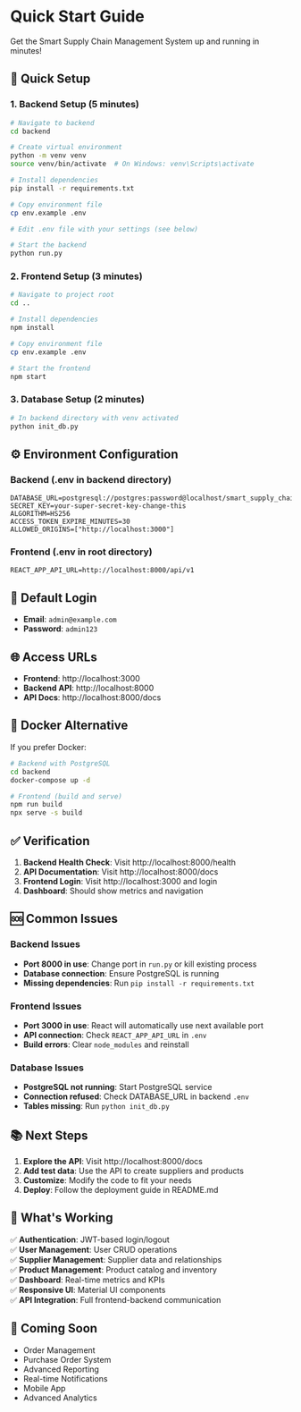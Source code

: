 # Quick Start Guide

Get the Smart Supply Chain Management System up and running in minutes!

## 🚀 Quick Setup

### 1. Backend Setup (5 minutes)

```bash
# Navigate to backend
cd backend

# Create virtual environment
python -m venv venv
source venv/bin/activate  # On Windows: venv\Scripts\activate

# Install dependencies
pip install -r requirements.txt

# Copy environment file
cp env.example .env

# Edit .env file with your settings (see below)

# Start the backend
python run.py
```

### 2. Frontend Setup (3 minutes)

```bash
# Navigate to project root
cd ..

# Install dependencies
npm install

# Copy environment file
cp env.example .env

# Start the frontend
npm start
```

### 3. Database Setup (2 minutes)

```bash
# In backend directory with venv activated
python init_db.py
```

## ⚙️ Environment Configuration

### Backend (.env in backend directory)
```env
DATABASE_URL=postgresql://postgres:password@localhost/smart_supply_chain
SECRET_KEY=your-super-secret-key-change-this
ALGORITHM=HS256
ACCESS_TOKEN_EXPIRE_MINUTES=30
ALLOWED_ORIGINS=["http://localhost:3000"]
```

### Frontend (.env in root directory)
```env
REACT_APP_API_URL=http://localhost:8000/api/v1
```

## 🔑 Default Login

- **Email**: `admin@example.com`
- **Password**: `admin123`

## 🌐 Access URLs

- **Frontend**: http://localhost:3000
- **Backend API**: http://localhost:8000
- **API Docs**: http://localhost:8000/docs

## 🐳 Docker Alternative

If you prefer Docker:

```bash
# Backend with PostgreSQL
cd backend
docker-compose up -d

# Frontend (build and serve)
npm run build
npx serve -s build
```

## ✅ Verification

1. **Backend Health Check**: Visit http://localhost:8000/health
2. **API Documentation**: Visit http://localhost:8000/docs
3. **Frontend Login**: Visit http://localhost:3000 and login
4. **Dashboard**: Should show metrics and navigation

## 🆘 Common Issues

### Backend Issues
- **Port 8000 in use**: Change port in `run.py` or kill existing process
- **Database connection**: Ensure PostgreSQL is running
- **Missing dependencies**: Run `pip install -r requirements.txt`

### Frontend Issues
- **Port 3000 in use**: React will automatically use next available port
- **API connection**: Check `REACT_APP_API_URL` in `.env`
- **Build errors**: Clear `node_modules` and reinstall

### Database Issues
- **PostgreSQL not running**: Start PostgreSQL service
- **Connection refused**: Check DATABASE_URL in backend `.env`
- **Tables missing**: Run `python init_db.py`

## 📚 Next Steps

1. **Explore the API**: Visit http://localhost:8000/docs
2. **Add test data**: Use the API to create suppliers and products
3. **Customize**: Modify the code to fit your needs
4. **Deploy**: Follow the deployment guide in README.md

## 🎯 What's Working

✅ **Authentication**: JWT-based login/logout  
✅ **User Management**: User CRUD operations  
✅ **Supplier Management**: Supplier data and relationships  
✅ **Product Management**: Product catalog and inventory  
✅ **Dashboard**: Real-time metrics and KPIs  
✅ **Responsive UI**: Material UI components  
✅ **API Integration**: Full frontend-backend communication  

## 🔮 Coming Soon

- Order Management
- Purchase Order System
- Advanced Reporting
- Real-time Notifications
- Mobile App
- Advanced Analytics 